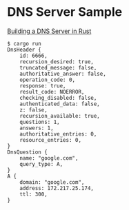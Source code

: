 # DNS Server Sample

[Building a DNS Server in Rust](https://github.com/EmilHernvall/dnsguide)

```
$ cargo run
DnsHeader {
    id: 6666,
    recursion_desired: true,
    truncated_message: false,
    authoritative_answer: false,
    operation_code: 0,
    response: true,
    result_code: NOERROR,
    checking_disabled: false,
    authenticated_data: false,
    z: false,
    recursion_available: true,
    questions: 1,
    answers: 1,
    authoritative_entries: 0,
    resource_entries: 0,
}
DnsQuestion {
    name: "google.com",
    query_type: A,
}
A {
    domain: "google.com",
    address: 172.217.25.174,
    ttl: 300,
}
```
